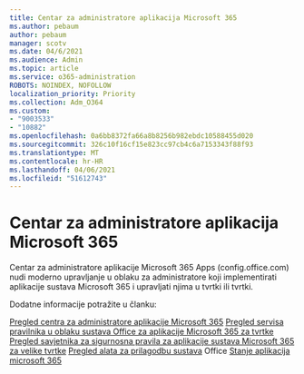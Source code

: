 ```yaml
---
title: Centar za administratore aplikacija Microsoft 365
ms.author: pebaum
author: pebaum
manager: scotv
ms.date: 04/6/2021
ms.audience: Admin
ms.topic: article
ms.service: o365-administration
ROBOTS: NOINDEX, NOFOLLOW
localization_priority: Priority
ms.collection: Adm_O364
ms.custom:
- "9003533"
- "10882"
ms.openlocfilehash: 0a6bb8372fa66a8b8256b982ebdc10588455d020
ms.sourcegitcommit: 326c10f16cf15e823cc97cb4c6a7153343f88f93
ms.translationtype: MT
ms.contentlocale: hr-HR
ms.lasthandoff: 04/06/2021
ms.locfileid: "51612743"
---
```

# <a name="microsoft-365-apps-admin-center"></a>Centar za administratore aplikacija Microsoft 365

Centar za administratore aplikacije Microsoft 365 Apps (config.office.com) nudi moderno upravljanje u oblaku za administratore koji implementirati aplikacije sustava Microsoft 365 i upravljati njima u tvrtki ili tvrtki. 

Dodatne informacije potražite u članku:

[Pregled centra za administratore aplikacije Microsoft 365](https://docs.microsoft.com/deployoffice/admincenter/overview) 
 [Pregled servisa pravilnika u oblaku sustava Office za aplikacije Microsoft 365 za tvrtke](https://docs.microsoft.com/deployoffice/overview-office-cloud-policy-service) 
 [Pregled savjetnika za sigurnosna pravila za aplikacije sustava Microsoft 365 za velike tvrtke](https://docs.microsoft.com/deployoffice/overview-of-security-policy-advisor) 
 [Pregled alata za prilagodbu sustava](https://docs.microsoft.com/deployoffice/overview-of-the-office-customization-tool-for-click-to-run) 
 Office [Stanje aplikacija microsoft 365](https://docs.microsoft.com/deployoffice/admincenter/microsoft-365-apps-health)